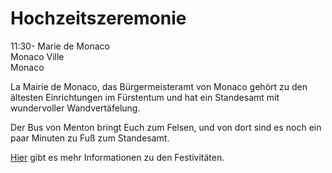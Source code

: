 ---
---

# Hochzeitszeremonie

11:30- Marie de Monaco  
Monaco Ville  
Monaco

La Mairie de Monaco, das Bürgermeisteramt von Monaco gehört zu den ältesten Einrichtungen im Fürstentum und hat ein Standesamt mit wundervoller Wandvertäfelung.

Der Bus von Menton bringt Euch zum Felsen, und von dort sind es noch ein paar Minuten zu Fuß zum Standesamt.

[Hier](/de/events) gibt es mehr Informationen zu den Festivitäten.
